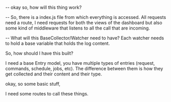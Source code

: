 -- okay so, how will this thing work?

-- So, there is a index.js file from which everything is accessed. All requests need a route, I need requests for both the views of the dashboard but also some kind of middleware that listens to all the call that are incoming. 

-- What will this BaseCollector/Watcher need to have? Each watcher needs to hold a base variable that holds the log content. 

So, how should I have this built?

I need a base Entry model, you have multiple types of entries (request, commands, schedule, jobs, etc). The difference between them is how they get collected and their content and their type. 

okay, so some basic stuff, 

I need some routes to call these things. 